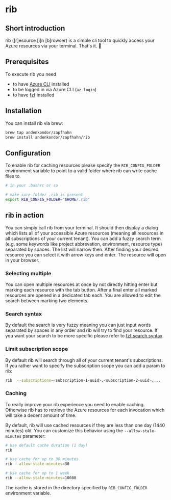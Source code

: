 # rib

## Short introduction

rib ([r]esource [i]n [b]rowser) is a simple cli tool to quickly access your Azure resources
via your terminal. That's it. 🤷

## Prerequisites

To execute rib you need

- to have [Azure CLI](https://learn.microsoft.com/en-us/cli/azure/install-azure-cli) installed
- to be logged in via Azure CLI (`az login`)
- to have [fzf](https://github.com/junegunn/fzf) installed

## Installation

You can install rib via brew:

```bash
brew tap andenkondor/zapfhahn
brew install andenkondor/zapfhahn/rib
```

## Configuration

To enable rib for caching resources please specify the `RIB_CONFIG_FOLDER` environment variable
to point to a valid folder where rib can write cache files to.

```bash
# in your .bashrc or so

# make sure folder .rib is present
export RIB_CONFIG_FOLDER="$HOME/.rib"
```

## rib in action

You can simply call rib from your terminal. It should then display a dialog
which lists all of your accessible Azure resources (meaning all resources in all
subscriptions of your current tenant). You can add a fuzzy search term (e.g. some keywords
like project abbrevation, environment, resource type) separated by spaces. The list will narrow then.
After finding your desired resource you can select it with arrow keys and enter. The resource will open in your
browser.

### Selecting multiple

You can open multiple resources at once by not directly hitting enter but marking each resource with the tab button.
After a final enter all marked resources are opened in a dedicated tab each. You are allowed to edit the search between marking two elements.

### Search syntax

By default the search is very fuzzy meaning you can just input words separated by spaces
in any order and rib will try to find your resource. If you want your search to be more specific please
refer to [fzf search syntax](https://github.com/junegunn/fzf?tab=readme-ov-file#search-syntax).

### Limit subscription scope

By default rib will search through all of your current tenant's subscriptions.
If you rather want to specify the subscription scope you can add a param to rib:

```bash
rib  --subscriptions=<subscription-1-uuid>,<subscription-2-uuid>,...
```

### Caching

To really improve your rib experience you need to enable caching.
Otherwise rib has to retrieve the Azure resources for each invocation which will
take a decent amount of time.

By default, rib will use cached resources if they are less than one day (1440 minutes) old.
You can customize this behavior using the `--allow-stale-minutes` parameter:

```bash
# Use default cache duration (1 day)
rib

# Use cache for up to 30 minutes
rib --allow-stale-minutes=30

# Use cache for up to 1 week
rib --allow-stale-minutes=10080
```

The cache is stored in the directory specified by `RIB_CONFIG_FOLDER` environment variable.
